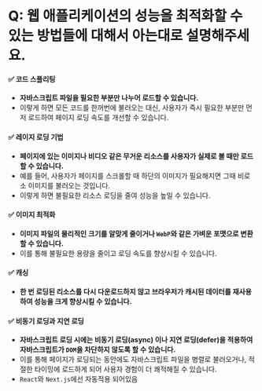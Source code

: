 # Q: 웹 애플리케이션의 성능을 최적화할 수 있는 방법들에 대해서 아는대로 설명해주세요.

#### ✅ 코드 스플리팅
  - **자바스크립트 파일을 필요한 부분만 나누어 로드할 수 있습니다.** 
  - 이렇게 하면 모든 코드를 한꺼번에 불러오는 대신, 사용자가 즉시 필요한 부분만 먼저 로드하여 페이지 로딩 속도를 개선할 수 있습니다.

#### ✅ 레이지 로딩 기법
  - **페이지에 있는 이미지나 비디오 같은 무거운 리소스를 사용자가 실제로 볼 때만 로드할 수 있습니다.** 
  - 예를 들어, 사용자가 페이지를 스크롤할 때 하단의 이미지가 필요해지면 그때 비로소 이미지를 불러오는 것입니다. 
  - 이렇게 하면 불필요한 리소스 로딩을 줄여 성능을 높일 수 있습니다.

#### ✅ 이미지 최적화
  - **이미지 파일의 물리적인 크기를 알맞게 줄이거나 `WebP`와 같은 가벼운 포맷으로 변환할 수 있습니다.** 
  - 이를 통해 불필요한 용량을 줄이고 로딩 속도를 향상시킬 수 있습니다.

#### ✅ 캐싱
  - **한 번 로딩된 리소스를 다시 다운로드하지 않고 브라우저가 캐시된 데이터를 재사용하여 성능을 크게 향상시킬 수 있습니다.** 

#### ✅ 비동기 로딩과 지연 로딩
  - **자바스크립트 로딩 시에는 비동기 로딩(async) 이나 지연 로딩(defer)을 적용하여 자바스크립트가 `DOM`을 차단하지 않도록 할 수 있습니다.** 
  - 이를 통해 페이지가 로딩되는 동안에도 자바스크립트 파일을 병렬로 불러오거나, 적절한 타이밍에 로드하게 되어 사용자 경험이 더 쾌적해질 수 있습니다.
  - `React`와 `Next.js`에선 자동적용 되어있음




